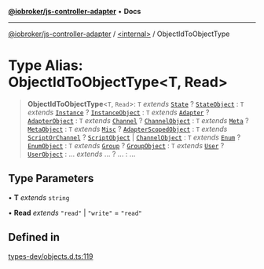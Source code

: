 [**@iobroker/js-controller-adapter**](../../README.md) • **Docs**

***

[@iobroker/js-controller-adapter](../../globals.md) / [\<internal\>](../README.md) / ObjectIdToObjectType

# Type Alias: ObjectIdToObjectType\<T, Read\>

> **ObjectIdToObjectType**\<`T`, `Read`\>: `T` *extends* [`State`](State.md) ? [`StateObject`](../interfaces/StateObject.md) : `T` *extends* [`Instance`](Instance.md) ? [`InstanceObject`](../interfaces/InstanceObject.md) : `T` *extends* [`Adapter`](Adapter.md) ? [`AdapterObject`](../interfaces/AdapterObject.md) : `T` *extends* [`Channel`](Channel.md) ? [`ChannelObject`](../interfaces/ChannelObject.md) : `T` *extends* [`Meta`](Meta.md) ? [`MetaObject`](../interfaces/MetaObject.md) : `T` *extends* [`Misc`](Misc.md) ? [`AdapterScopedObject`](AdapterScopedObject.md) : `T` *extends* [`ScriptOrChannel`](ScriptOrChannel.md) ? [`ScriptObject`](../interfaces/ScriptObject.md) \| [`ChannelObject`](../interfaces/ChannelObject.md) : `T` *extends* [`Enum`](Enum.md) ? [`EnumObject`](../interfaces/EnumObject.md) : `T` *extends* [`Group`](Group.md) ? [`GroupObject`](../interfaces/GroupObject.md) : `T` *extends* [`User`](User.md) ? [`UserObject`](../interfaces/UserObject.md) : ... *extends* ... ? ... : ...

## Type Parameters

• **T** *extends* `string`

• **Read** *extends* `"read"` \| `"write"` = `"read"`

## Defined in

[types-dev/objects.d.ts:119](https://github.com/ioBroker/ioBroker.js-controller/blob/b499d83cda369ad8a77cd1584bbda2b5b44bf993/packages/types-dev/objects.d.ts#L119)
